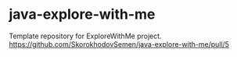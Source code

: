 # java-explore-with-me
Template repository for ExploreWithMe project.
https://github.com/SkorokhodovSemen/java-explore-with-me/pull/5
